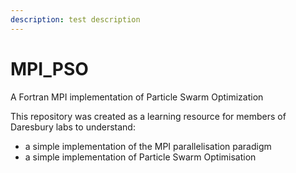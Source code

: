 ```yaml
---
description: test description
---
```


# MPI\_PSO

A Fortran MPI implementation of Particle Swarm Optimization

This repository was created as a learning resource for members of Daresbury labs to understand:

* a simple implementation of the MPI parallelisation paradigm
* a simple implementation of Particle Swarm Optimisation

